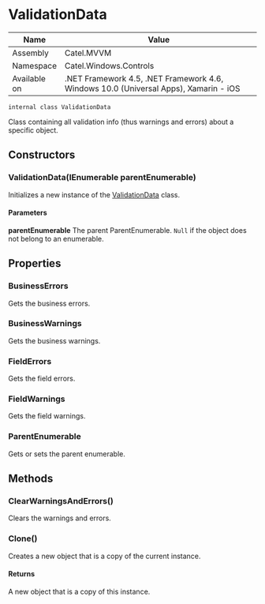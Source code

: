 

# ValidationData

Name|Value
---|---
Assembly|Catel.MVVM
Namespace|Catel.Windows.Controls
Available on|.NET Framework 4.5, .NET Framework 4.6, Windows 10.0 (Universal Apps), Xamarin - iOS

```
internal class ValidationData
```

Class containing all validation info (thus warnings and errors) about a specific object.



## Constructors

### ValidationData(IEnumerable parentEnumerable)

Initializes a new instance of the [ValidationData](#) class.

#### Parameters

**parentEnumerable**
The parent ParentEnumerable. ```Null``` if the object does not belong to an enumerable.



## Properties

### BusinessErrors

Gets the business errors.



### BusinessWarnings

Gets the business warnings.



### FieldErrors

Gets the field errors.



### FieldWarnings

Gets the field warnings.



### ParentEnumerable

Gets or sets the parent enumerable.



## Methods

### ClearWarningsAndErrors()

Clears the warnings and errors.



### Clone()

Creates a new object that is a copy of the current instance.

#### Returns

A new object that is a copy of this instance.



